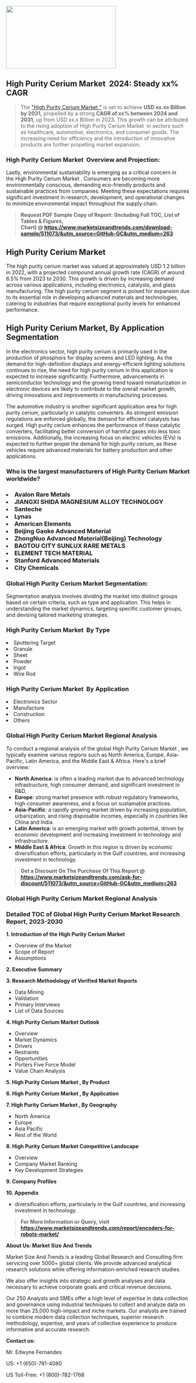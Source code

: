 <p><img class="alignnone size-medium wp-image-20088" src="https://ffe5etoiles.com/wp-content/uploads/2024/12/MST1-300x171.png" alt="" width="300" height="171" /></p><h2 id="ember46" class="ember-view reader-text-block__heading-2">High Purity Cerium Market &nbsp;2024: Steady&nbsp;xx% CAGR</h2><blockquote id="ember47" class="ember-view reader-text-block__blockquote">The&nbsp;<a class="app-aware-link " href="https://www.marketsizeandtrends.com/download-sample/511073/&utm_source=GitHub-GC&utm_medium=263" target="_blank" data-test-app-aware-link="">"High Purity Cerium Market "</a>&nbsp;is set to achieve&nbsp;<strong>USD&nbsp;xx.xx&nbsp;Billion by 2031,</strong>&nbsp;propelled by a strong&nbsp;<strong>CAGR of&nbsp;xx% between 2024 and 2031,</strong>&nbsp;up from USD xx.x Billion in 2023. This growth can be attributed to the rising adoption of&nbsp;High Purity Cerium Market &nbsp;in sectors such as healthcare, automotive, electronics, and consumer goods. The increasing need for efficiency and the introduction of innovative products are further propelling market expansion.</blockquote><h3 id="ember48" class="ember-view reader-text-block__heading-3">High Purity Cerium Market &nbsp;Overview and Projection:</h3><p id="ember49" class="ember-view reader-text-block__paragraph">Lastly, environmental sustainability is emerging as a critical concern in the&nbsp;High Purity Cerium Market . Consumers are becoming more environmentally conscious, demanding eco-friendly products and sustainable practices from companies. Meeting these expectations requires significant investment in research, development, and operational changes to minimize environmental impact throughout the supply chain.</p><blockquote id="ember50" class="ember-view reader-text-block__blockquote"><strong>Request PDF Sample Copy of Report: (Including Full TOC, List of Tables &amp; Figures, Chart)&nbsp;@&nbsp;<strong><a href="https://www.marketsizeandtrends.com/download-sample/511073/&utm_source=GitHub-GC&utm_medium=263" target="_blank">https://www.marketsizeandtrends.com/download-sample/511073/&utm_source=GitHub-GC&utm_medium=263</a></strong></strong></blockquote><h3 class=""> <h2>High Purity Cerium Market</h2><p>The high purity cerium market was valued at approximately USD 1.2 billion in 2022, with a projected compound annual growth rate (CAGR) of around 6.5% from 2023 to 2030. This growth is driven by increasing demand across various applications, including electronics, catalysts, and glass manufacturing. The high purity cerium segment is poised for expansion due to its essential role in developing advanced materials and technologies, catering to industries that require exceptional purity levels for enhanced performance.</p><h2>High Purity Cerium Market, By Application Segmentation</h2><p>In the electronics sector, high purity cerium is primarily used in the production of phosphors for display screens and LED lighting. As the demand for high-definition displays and energy-efficient lighting solutions continues to rise, the need for high purity cerium in this application is expected to increase significantly. Furthermore, advancements in semiconductor technology and the growing trend toward miniaturization in electronic devices are likely to contribute to the overall market growth, driving innovations and improvements in manufacturing processes.</p><p>The automotive industry is another significant application area for high purity cerium, particularly in catalytic converters. As stringent emission regulations are enforced globally, the demand for efficient catalysts has surged. High purity cerium enhances the performance of these catalytic converters, facilitating better conversion of harmful gases into less toxic emissions. Additionally, the increasing focus on electric vehicles (EVs) is expected to further propel the demand for high purity cerium, as these vehicles require advanced materials for battery production and other applications.</p></h3><h3 id="" class="">Who is the largest manufacturers of&nbsp;High Purity Cerium Market worldwide?</h3><h3 class=""></Li><Li>Avalon Rare Metals</Li><Li> JIANGXI SHIDA MAGNESIUM ALLOY TECHNOLOGY</Li><Li> Santeche</Li><Li> Lynas</Li><Li> American Elements</Li><Li> Beijing Gaoke Advanced Material</Li><Li> ZhongNuo Advanced Material(Beijing) Technology</Li><Li> BAOTOU CITY SUNLUX RARE METALS</Li><Li> ELEMENT TECH MATERIAL</Li><Li> Stanford Advanced Materials</Li><Li> City Chemicals</h3><h3 id="ember53" class="ember-view reader-text-block__heading-3">Global&nbsp;High Purity Cerium Market Segmentation:</h3><p id="ember54" class="ember-view reader-text-block__paragraph">Segmentation analysis involves dividing the market into distinct groups based on certain criteria, such as type and application. This helps in understanding the market dynamics, targeting specific customer groups, and devising tailored marketing strategies.</p><h3 id="" class="">High Purity Cerium Market &nbsp;By Type</h3><p></Li><Li>Sputtering Target</Li><Li> Granule</Li><Li> Sheet</Li><Li> Powder</Li><Li> Ingot</Li><Li> Wire Rod</p><h3 id="" class="">High Purity Cerium Market &nbsp;By Application</h3><p class=""></Li><Li>Electronics Sector</Li><Li> Manufacture</Li><Li> Construction</Li><Li> Others</p><h3 id="ember62" class="ember-view reader-text-block__heading-3">Global High Purity Cerium Market Regional Analysis</h3><p id="ember63" class="ember-view reader-text-block__paragraph">To conduct a regional analysis of the global High Purity Cerium Market , we typically examine various regions such as North America, Europe, Asia-Pacific, Latin America, and the Middle East &amp; Africa. Here's a brief overview:</p><ul><li><strong>North America</strong>: is often a leading market due to advanced technology infrastructure, high consumer demand, and significant investment in R&amp;D.</li><li><strong>Europe</strong>: strong market presence with robust regulatory frameworks, high consumer awareness, and a focus on sustainable practices.</li><li><strong>Asia-Pacific</strong>: a rapidly growing market driven by increasing population, urbanization, and rising disposable incomes, especially in countries like China and India.</li><li><strong>Latin America</strong>: is an emerging market with growth potential, driven by economic development and increasing investment in technology and infrastructure.</li><li><strong>Middle East &amp; Africa</strong>: Growth in this region is driven by economic diversification efforts, particularly in the Gulf countries, and increasing investment in technology.</li></ul><blockquote id="ember61" class="ember-view reader-text-block__blockquote"><strong>Get a Discount On The Purchase Of This Report @ <strong><a href="https://html-cleaner.com/" target="">https://www.marketsizeandtrends.com/ask-for-discount/511073/&utm_source=GitHub-GC&utm_medium=263</a></strong></strong></blockquote><h3 id="ember62" class="ember-view reader-text-block__heading-3">Global High Purity Cerium Market Regional Analysis</h3><h3 id="" class="">Detailed TOC of Global High Purity Cerium Market Research Report, 2023-2030</h3><p id="" class=""><strong>1. Introduction of the High Purity Cerium Market </strong></p><ul><li>Overview of the Market</li><li>Scope of Report</li><li>Assumptions</li></ul><p id="" class=""><strong>2. Executive Summary</strong></p><p id="" class=""><strong>3. Research Methodology of Verified Market Reports</strong></p><ul><li>Data Mining</li><li>Validation</li><li>Primary Interviews</li><li>List of Data Sources</li></ul><p id="" class=""><strong>4. High Purity Cerium Market Outlook</strong></p><ul><li>Overview</li><li>Market Dynamics</li><li>Drivers</li><li>Restraints</li><li>Opportunities</li><li>Porters Five Force Model</li><li>Value Chain Analysis</li></ul><p id="" class=""><strong>5. High Purity Cerium Market , By Product</strong></p><p id="" class=""><strong>6. High Purity Cerium Market , By Application</strong></p><p id="" class=""><strong>7. High Purity Cerium Market , By Geography</strong></p><ul><li>North America</li><li>Europe</li><li>Asia Pacific</li><li>Rest of the World</li></ul><p id="" class=""><strong>8. High Purity Cerium Market Competitive Landscape</strong></p><ul><li>Overview</li><li>Company Market Ranking</li><li>Key Development Strategies</li></ul><p id="" class=""><strong>9. Company Profiles</strong></p><p id="" class=""><strong>10. Appendix</strong></p><ul><li>diversification efforts, particularly in the Gulf countries, and increasing investment in technology.</li></ul><blockquote id="ember65" class="ember-view reader-text-block__blockquote"><strong>For More Information or Query, visit <strong><strong><a href="https://html-cleaner.com/" target="">https://www.marketsizeandtrends.com/report/encoders-for-robots-market/</a></strong></strong></strong></blockquote><p id="" class=""><strong>About Us: Market Size And Trends</strong></p><p id="" class="">Market Size And Trends is a leading Global Research and Consulting firm servicing over 5000+ global clients. We provide advanced analytical research solutions while offering information-enriched research studies.</p><p id="" class="">We also offer insights into strategic and growth analyses and data necessary to achieve corporate goals and critical revenue decisions.</p><p id="" class="">Our 250 Analysts and SMEs offer a high level of expertise in data collection and governance using industrial techniques to collect and analyze data on more than 25,000 high-impact and niche markets. Our analysts are trained to combine modern data collection techniques, superior research methodology, expertise, and years of collective experience to produce informative and accurate research.</p><p id="" class=""><strong>Contact us:</strong></p><p id="" class="">Mr. Edwyne Fernandes</p><p id="" class="">US: +1 (650)-781-4080</p><p id="" class="">US Toll-Free: +1 (800)-782-1768</p>
